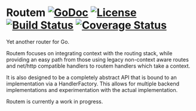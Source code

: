 # Routem [![GoDoc](http://img.shields.io/badge/go-documentation-blue.svg?style=flat-square)](http://godoc.org/github.com/nick-codes/routem) [![License](http://img.shields.io/badge/license-mit-blue.svg?style=flat-square)](https://raw.githubusercontent.com/nick-codes/routem/master/LICENSE) [![Build Status](http://img.shields.io/travis/nick-codes/routem.svg?style=flat-square)](https://travis-ci.org/nick-codes/routem) [![Coverage Status](https://coveralls.io/repos/nick-codes/routem/badge.svg?branch=master&service=github)](https://coveralls.io/github/nick-codes/routem?branch=master)

Yet another router for Go.

Routem focuses on integrating context with the routing stack, while
providing an easy path from those using legacy non-context aware
routes and net/http compatible handlers to routem handlers which take
a context.

It is also designed to be a completely abstract API that is bound to
an implementation via a HandlerFactory. This allows for multiple
backend implementations and experimentation with the actual
implementation.

Routem is currently a work in progress.
